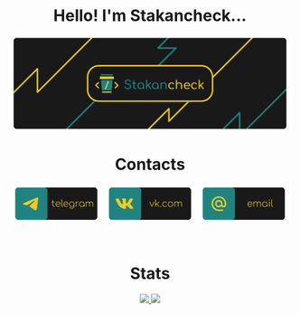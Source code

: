 <h1 align="center" >Hello! I'm Stakancheck...</h1>

<img src="/src/footer2.png">
<br>

<h1 align="center" >Contacts</h1>

<p align="center">
<img width="33%" src="/src/Telegram.png" href="https://t.me/stakancheck"><img width="33%" src="/src/Vkontakte.png" href="https://vk.com/stakan4ek"><img width="33%" src="/src/Email.png" href="mailto:artem@stakancheck.space">
</p>
<br>

<h1 align="center" >Stats</h1>
<p align="center">
  <a href="https://github.com/stakancheck" >
    <img height="200em" src="https://github-readme-stats.vercel.app/api?username=stakancheck&show_icons=true&theme=tokyonight&bg_color=191919&icon_color=308280&text_color=efce26&title_color=efce26&border_radius=10&count_private=true" />
    <img height="200em" src="https://github-readme-stats.vercel.app/api/top-langs/?username=stakancheck&layout=compact&theme=tokyonight&bg_color=191919&icon_color=edcc26&text_color=308280&title_color=efce26&border_radius=10" />
  </a>
</p>
